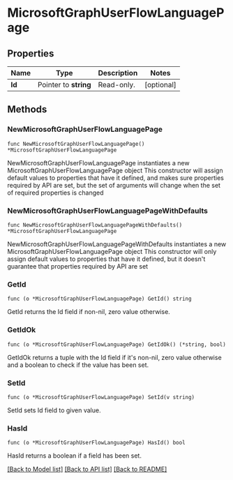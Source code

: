 # MicrosoftGraphUserFlowLanguagePage

## Properties

Name | Type | Description | Notes
------------ | ------------- | ------------- | -------------
**Id** | Pointer to **string** | Read-only. | [optional] 

## Methods

### NewMicrosoftGraphUserFlowLanguagePage

`func NewMicrosoftGraphUserFlowLanguagePage() *MicrosoftGraphUserFlowLanguagePage`

NewMicrosoftGraphUserFlowLanguagePage instantiates a new MicrosoftGraphUserFlowLanguagePage object
This constructor will assign default values to properties that have it defined,
and makes sure properties required by API are set, but the set of arguments
will change when the set of required properties is changed

### NewMicrosoftGraphUserFlowLanguagePageWithDefaults

`func NewMicrosoftGraphUserFlowLanguagePageWithDefaults() *MicrosoftGraphUserFlowLanguagePage`

NewMicrosoftGraphUserFlowLanguagePageWithDefaults instantiates a new MicrosoftGraphUserFlowLanguagePage object
This constructor will only assign default values to properties that have it defined,
but it doesn't guarantee that properties required by API are set

### GetId

`func (o *MicrosoftGraphUserFlowLanguagePage) GetId() string`

GetId returns the Id field if non-nil, zero value otherwise.

### GetIdOk

`func (o *MicrosoftGraphUserFlowLanguagePage) GetIdOk() (*string, bool)`

GetIdOk returns a tuple with the Id field if it's non-nil, zero value otherwise
and a boolean to check if the value has been set.

### SetId

`func (o *MicrosoftGraphUserFlowLanguagePage) SetId(v string)`

SetId sets Id field to given value.

### HasId

`func (o *MicrosoftGraphUserFlowLanguagePage) HasId() bool`

HasId returns a boolean if a field has been set.


[[Back to Model list]](../README.md#documentation-for-models) [[Back to API list]](../README.md#documentation-for-api-endpoints) [[Back to README]](../README.md)


